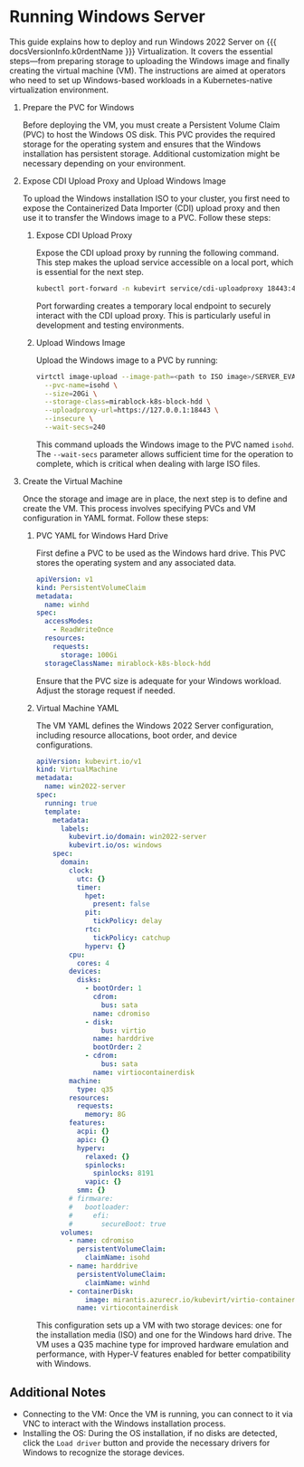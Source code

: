 # Running Windows Server

This guide explains how to deploy and run Windows 2022 Server on {{{ docsVersionInfo.k0rdentName }}} Virtualization. It covers the essential steps—from preparing storage to uploading the Windows image and finally creating the virtual machine (VM). The instructions are aimed at operators who need to set up Windows-based workloads in a Kubernetes-native virtualization environment.

1. Prepare the PVC for Windows

    Before deploying the VM, you must create a Persistent Volume Claim (PVC) to host the Windows OS disk. This PVC provides the required storage for the operating system and ensures that the Windows installation has persistent storage.  Additional customization might be necessary depending on your environment.

2. Expose CDI Upload Proxy and Upload Windows Image

    To upload the Windows installation ISO to your cluster, you first need to expose the Containerized Data Importer (CDI) upload proxy and then use it to transfer the Windows image to a PVC. Follow these steps:

    1. Expose CDI Upload Proxy

        Expose the CDI upload proxy by running the following command. This step makes the upload service accessible on a local port, which is essential for the next step.

        ```bash
        kubectl port-forward -n kubevirt service/cdi-uploadproxy 18443:443
        ```
        
        Port forwarding creates a temporary local endpoint to securely interact with the CDI upload proxy. This is particularly useful in development and testing environments.

    2. Upload Windows Image

        Upload the Windows image to a PVC by running:

        ```bash
        virtctl image-upload --image-path=<path to ISO image>/SERVER_EVAL_x64FRE_en-us.iso \
          --pvc-name=isohd \
          --size=20Gi \
          --storage-class=mirablock-k8s-block-hdd \
          --uploadproxy-url=https://127.0.0.1:18443 \
          --insecure \
          --wait-secs=240
        ```
        This command uploads the Windows image to the PVC named `isohd`. The `--wait-secs` parameter allows sufficient time for the operation to complete, which is critical when dealing with large ISO files.

3. Create the Virtual Machine

    Once the storage and image are in place, the next step is to define and create the VM. This process involves specifying PVCs and VM configuration in YAML format. Follow these steps:

    1. PVC YAML for Windows Hard Drive

        First define a PVC to be used as the Windows hard drive. This PVC stores the operating system and any associated data.

        ```yaml
        apiVersion: v1
        kind: PersistentVolumeClaim
        metadata:
          name: winhd
        spec:
          accessModes:
            - ReadWriteOnce
          resources:
            requests:
              storage: 100Gi
          storageClassName: mirablock-k8s-block-hdd
        ```

        Ensure that the PVC size is adequate for your Windows workload. Adjust the storage request if needed.

    2. Virtual Machine YAML

        The VM YAML defines the Windows 2022 Server configuration, including resource allocations, boot order, and device configurations.

        ```yaml
        apiVersion: kubevirt.io/v1
        kind: VirtualMachine
        metadata:
          name: win2022-server
        spec:
          running: true
          template:
            metadata:
              labels:
                kubevirt.io/domain: win2022-server
                kubevirt.io/os: windows
            spec:
              domain:
                clock:
                  utc: {}
                  timer:
                    hpet:
                      present: false
                    pit:
                      tickPolicy: delay
                    rtc:
                      tickPolicy: catchup
                    hyperv: {}
                cpu:
                  cores: 4
                devices:
                  disks:
                    - bootOrder: 1
                      cdrom:
                        bus: sata
                      name: cdromiso
                    - disk:
                        bus: virtio
                      name: harddrive
                      bootOrder: 2
                    - cdrom:
                        bus: sata
                      name: virtiocontainerdisk
                machine:
                  type: q35
                resources:
                  requests:
                    memory: 8G
                features:
                  acpi: {}
                  apic: {}
                  hyperv:
                    relaxed: {}
                    spinlocks:
                      spinlocks: 8191
                    vapic: {}
                  smm: {}
                # firmware:
                #   bootloader:
                #     efi:
                #       secureBoot: true
              volumes:
                - name: cdromiso
                  persistentVolumeClaim:
                    claimName: isohd
                - name: harddrive
                  persistentVolumeClaim:
                    claimName: winhd
                - containerDisk:
                    image: mirantis.azurecr.io/kubevirt/virtio-container-disk:1.4.0-20241128094341
                  name: virtiocontainerdisk
        ```
        This configuration sets up a VM with two storage devices: one for the installation media (ISO) and one for the Windows hard drive. The VM uses a Q35 machine type for improved hardware emulation and performance, with Hyper-V features enabled for better compatibility with Windows.

## Additional Notes

- Connecting to the VM: Once the VM is running, you can connect to it via VNC to interact with the Windows installation process.
- Installing the OS: During the OS installation, if no disks are detected, click the `Load driver` button and provide the necessary drivers for Windows to recognize the storage devices.


